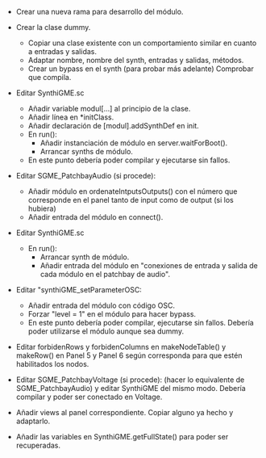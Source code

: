 - Crear una nueva rama para desarrollo del módulo.

- Crear la clase dummy. 
	- Copiar una clase existente con un comportamiento similar en cuanto a entradas y salidas. 
	- Adaptar nombre, nombre del synth, entradas y salidas, métodos.
	- Crear un bypass en el synth (para probar más adelante)
	Comprobar que compila.

- Editar SynthiGME.sc
	- Añadir variable modul[...] al principio de la clase.
	- Añadir línea en *initClass.
	- Añadir declaración de [modul].addSynthDef en init.
	- En run():
		- Añadir instanciación de módulo en server.waitForBoot().
		- Arrancar synths de módulo.
	- En este punto debería poder compilar y ejecutarse sin fallos.
	
- Editar SGME_PatchbayAudio (si procede):
	- Añadir módulo en ordenateIntputsOutputs() con el número que corresponde en el panel tanto de input como de output (si los hubiera)
	- Añadir entrada del módulo en connect().

- Editar SynthiGME.sc
	- En run():
		- Arrancar synth de módulo.
		- Añadir entrada del módulo en "conexiones de entrada y salida de cada módulo en el patchbay de audio".

- Editar "synthiGME_setParameterOSC:
	- Añadir entrada del módulo con código OSC.
	- Forzar "level = 1" en el módulo para hacer bypass.
	- En este punto debería poder compilar, ejecutarse sin fallos. Debería poder utilizarse el módulo aunque sea dummy.
	
- Editar forbidenRows y forbidenColumns en makeNodeTable() y makeRow() en Panel 5 y Panel 6 según corresponda para que estén habilitados los nodos.
	
- Editar SGME_PatchbayVoltage (si procede): (hacer lo equivalente de SGME_PatchbayAudio) y editar SynthiGME del mismo modo. Debería compilar y poder ser conectado en Voltage.

- Añadir views al panel correspondiente. Copiar alguno ya hecho y adaptarlo.

- Añadir las variables en SynthiGME.getFullState() para poder ser recuperadas.
	
